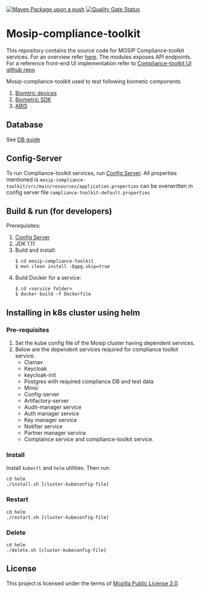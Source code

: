 [![Maven Package upon a push](https://github.com/mosip/mosip-compliance-toolkit/actions/workflows/push_trigger.yml/badge.svg?branch=0.0.9-B1)](https://github.com/mosip/mosip-compliance-toolkit/actions/workflows/push_trigger.yml)
[![Quality Gate Status](https://sonarcloud.io/api/project_badges/measure?branch=0.0.9-B1&project=mosip_mosip-compliance-toolkit&metric=alert_status)](https://sonarcloud.io/dashboard?branch=0.0.9-B1&id=mosip_mosip-compliance-toolkit)

# Mosip-compliance-toolkit 
This repository contains the source code for MOSIP Compliance-toolkit services.  For an overview refer [here](https://docs.mosip.io/1.2.0/modules/compliance-tool-kit).  The modules exposes API endpoints. For a reference front-end UI implementation refer to [Compliance-toolkit UI github repo](https://github.com/mosip/mosip-compliance-toolkit-ui/)

Mosip-compliance-toolkit used to test following biometic components
1. [Biomtric devices](https://docs.mosip.io/1.2.0/biometrics/biometric-devices)
2. [Biometric SDK](https://docs.mosip.io/1.2.0/biometrics/biometric-sdk)
3. [ABIS](https://docs.mosip.io/1.2.0/biometrics/abis)

## Database
See [DB guide](https://github.com/mosip/mosip-compliance-toolkit/blob/master/db_scripts/README.MD)

## Config-Server
To run Compliance-toolkit services, run [Config Server](https://docs.mosip.io/1.2.0/modules/module-configuration#config-server).
All properties mentioned is ```mosip-compliance-toolkit/src/main/resources/application.properties``` can be overwritten in config server file ```compliance-toolkit-default.properties```

## Build & run (for developers)
Prerequisites:

1. [Config Server](https://docs.mosip.io/1.2.0/modules/module-configuration#config-server)
2. JDK 1.11  
3. Build and install:
    ```
    $ cd mosip-compliance-toolkit
    $ mvn clean install -Dgpg.skip=true
    ```
4. Build Docker for a service:
    ```
    $ cd <service folder>
    $ docker build -f Dockerfile
    ```
## Installing in k8s cluster using helm
### Pre-requisites
1. Set the kube config file of the Mosip cluster having dependent services.
1. Below are the dependent services required for compliance toolkit service.
    * Clamav
    * Keycloak
    * keycloak-init
    * Postgres with required compliance DB and test data
    * Minio
    * Config-server 
    * Artifactory-server
    * Audit-manager service
    * Auth manager service
    * Key manager service
    * Notifier service
    * Partner manager service
    * Complaince service and compliance-toolkit service.
### Install
Install `kubectl` and `helm` utilities. Then run:
```
cd helm
./install.sh [cluster-kubeconfig-file]
```
### Restart
```
cd helm
./restart.sh [cluster-kubeconfig-file]
```
### Delete
```
cd helm
./delete.sh [cluster-kubeconfig-file]
```

## License
This project is licensed under the terms of [Mozilla Public License 2.0](LICENSE).
